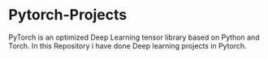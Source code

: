 # Pytorch-Projects
PyTorch is an optimized Deep Learning tensor library based on Python and Torch. In this Repository i have done Deep learning projects in Pytorch.
